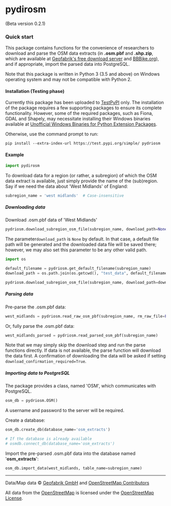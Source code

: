 # pydirosm

(Beta version 0.2.1)



### Quick start

This package contains functions for the convenience of researchers to download and parse the OSM data extracts (in **.osm.pbf** and **.shp.zip**, which are available at [Geofabrik's free download server](https://download.geofabrik.de/) and [BBBike.org](https://www.bbbike.org/)), and if appropriate, import the parsed data into PostgreSQL. 

Note that this package is written in Python 3 (3.5 and above) on Windows operating system and may not be compatible with Python 2. 



#### Installation (Testing phase)

Currently this package has been uploaded to [TestPyPI](https://test.pypi.org/project/pydriosm/) only. The installation of the package requires a few supporting packages to ensure its complete functionality. However, some of the required packages, such as Fiona, GDAL and Shapely, may necessitate installing their Windows binaries available at [Unofficial Windows Binaries for Python Extension Packages](https://www.lfd.uci.edu/~gohlke/pythonlibs/). 

Otherwise, use the command prompt to run:

```
pip install --extra-index-url https://test.pypi.org/simple/ pydriosm
```



#### Example

```python
import pydirosm
```

To download data for a region (or rather, a subregion) of which the OSM data extract is available, just simply provide the name of the (sub)region. Say if we need the data about 'West Midlands' of England:

```python
subregion_name = 'west midlands'  # Case-insensitive
```



##### Downloading data

Download .osm.pbf data of 'West Midlands'

```python
pydriosm.download_subregion_osm_file(subregion_name, download_path=None)
```

The parameter`download_path` is `None` by default. In that case, a default file path will be generated and the downloaded data file will be saved there; however, we may also set this parameter to be any other valid path. 

```python
import os

default_filename = pydriosm.get_default_filename(subregion_name)
download_path = os.path.join(os.getcwd(), "test_data", default_filename)

pydriosm.download_subregion_osm_file(subregion_name, download_path=download_path)
```



##### Parsing data

Pre-parse the .osm.pbf data:

```python
west_midlands = pydriosm.read_raw_osm_pbf(subregion_name, rm_raw_file=False)
```

Or, fully parse the .osm.pbf data:

```python
west_midlands_parsed = pydriosm.read_parsed_osm_pbf(subregion_name)
```

Note that we may simply skip the download step and run the parse functions directly. If data is not available, the parse function will download the data first. A confirmation of downloading the data will be asked if setting `download_confirmation_required=True`.



##### Importing data to PostgreSQL

The package provides a class, named 'OSM', which communicates with PostgreSQL. 

```python
osm_db = pydriosm.OSM()
```

A username and password to the server will be required. 

Create a database:

```python
osm_db.create_db(database_name='osm_extracts')  

# If the database is already available
# osmdb.connect_db(database_name='osm_extracts')
```

Import the pre-parsed .osm.pbf data into the database named '**osm_extracts**':

```python
osm_db.import_data(west_midlands, table_name=subregion_name)
```



---

Data/Map data © [Geofabrik GmbH](http://www.geofabrik.de/) and [OpenStreetMap Contributors](http://www.openstreetmap.org/) 

All data from the [OpenStreetMap](https://www.openstreetmap.org) is licensed under the [OpenStreetMap License](https://www.openstreetmap.org/copyright). 
